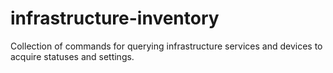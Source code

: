 # infrastructure-inventory
Collection of commands for querying infrastructure services and devices to acquire statuses and settings.
